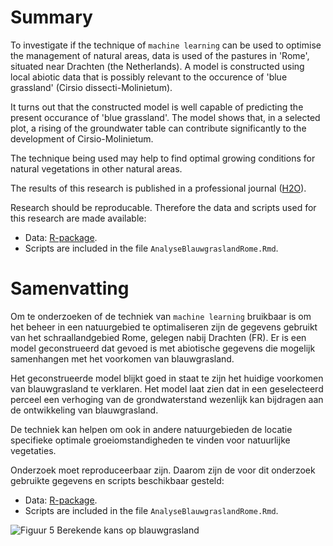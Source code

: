# Summary

To investigate if the technique of `machine learning` can be used to optimise the management of natural areas, data is used of the pastures in 'Rome', situated near Drachten (the Netherlands). A model is constructed using local abiotic data that is possibly relevant to the occurence of 'blue grassland' (Cirsio dissecti-Molinietum).

It turns out that the constructed model is well capable of predicting the present occurance of 'blue grassland'. The model shows that, in a selected plot, a rising of the groundwater table can contribute significantly to the development of Cirsio-Molinietum. 

The technique being used may help to find optimal growing conditions for natural vegetations in other natural areas.

The results of this research is published in a professional journal ([H2O](https://www.h2owaternetwerk.nl/vakartikelen/optimalisatie-van-natuurbeheer)).

Research should be reproducable. Therefore the data and scripts used for this research are made available:

- Data: [R-package](https://github.com/KVIsweco/DataBlauwgraslandRome).
- Scripts are included in the file `AnalyseBlauwgraslandRome.Rmd`.


# Samenvatting

Om te onderzoeken of de techniek van `machine learning` bruikbaar is om het beheer in een natuurgebied te optimaliseren zijn de gegevens gebruikt van het schraallandgebied Rome, gelegen nabij Drachten (FR). Er is een model geconstrueerd dat gevoed is met abiotische gegevens die mogelijk samenhangen met het voorkomen van blauwgrasland.

Het geconstrueerde model blijkt goed in staat te zijn het huidige voorkomen van blauwgrasland te verklaren. Het model laat zien dat in een geselecteerd perceel een verhoging van de grondwaterstand wezenlijk kan bijdragen aan de ontwikkeling van blauwgrasland. 

De techniek kan helpen om ook in andere natuurgebieden de locatie specifieke optimale groeiomstandigheden te vinden voor natuurlijke vegetaties.

Onderzoek moet reproduceerbaar zijn. Daarom zijn de voor dit onderzoek gebruikte gegevens en scripts beschikbaar gesteld:

- Data: [R-package](https://github.com/KVIsweco/DataBlauwgraslandRome).
- Scripts are included in the file `AnalyseBlauwgraslandRome.Rmd`.


![Figuur 5 Berekende kans op blauwgrasland](https://user-images.githubusercontent.com/64690052/89414748-34587780-d72b-11ea-8d7b-86f68db3db89.png)

